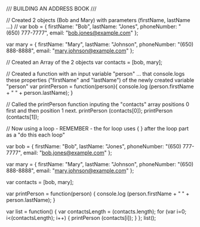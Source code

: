 /// BUILDING AN ADDRESS BOOK ///


// Created 2 objects (Bob and Mary) with parameters (firstName, lastName ...) //
var bob = {
    firstName: "Bob",
    lastName: "Jones",
    phoneNumber: "(650) 777-7777",
    email: "bob.jones@example.com"
};

var mary = {
    firstName: "Mary",
    lastName: "Johnson",
    phoneNumber: "(650) 888-8888",
    email: "mary.johnson@example.com"
};

// Created an Array of the 2 objects
var contacts = [bob, mary];

// Created a function with an input variable "person" ... that console.logs these properties ("firstName" and "lastName") of the newly created variable "person"
var printPerson = function(person){
    console.log (person.firstName + " " + person.lastName);
    }

// Called the printPerson function inputing the "contacts" array positions 0 first and then position 1 next.
printPerson (contacts[0]);
printPerson (contacts[1]);

// Now using a loop - REMEMBER - the for loop uses { } after the loop part as a "do this each loop"

var bob = {
    firstName: "Bob",
    lastName: "Jones",
    phoneNumber: "(650) 777-7777",
    email: "bob.jones@example.com"
};

var mary = {
    firstName: "Mary",
    lastName: "Johnson",
    phoneNumber: "(650) 888-8888",
    email: "mary.johnson@example.com"
};

var contacts = [bob, mary];

var printPerson = function(person) {
    console.log (person.firstName + " " + person.lastName);
}

var list = function() {
    var contactsLength = (contacts.length);
    for (var i=0; i<(contactsLength); i++) {
      printPerson (contacts[i]);
    }
};
list();
